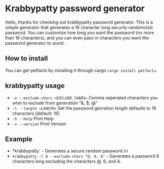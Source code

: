 # Krabbypatty password generator
Hello, thanks for checking out krabbypatty password generator.  This is a simple generator that generates a 16 character long securily randomized password.  You can customize how long you want the password (no more than 16 characters), and you can even pass in characters you want the password generator to avoid.

## How to install
You can get petfacts by installing it through cargo `cargo install petfacts`.

## krabbypatty usage
* `-e --exclude-chars <EXCLUDE_CHARS>` Comma seperated characters you wish to exclude from generation "&, $, @"
* `-l --length <LENGTH>` Set the password genration length defaults to 16 characters [default: 16]
* `-h --help` Print Help
* `-v --version` Print Version

## Example
* *krabbypatty` - Generates a secure random password.\n
* `krabbypatty -l 8 --exclude-chars "@, 6, A"` - Generates a password 8 characters long excluding the characters @, 6, and A.
